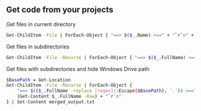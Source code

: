 ## Get code from your projects


Get files in current directory
```bash
Get-ChildItem -File | ForEach-Object { "==> $($_.Name) <==" + "`r`n" + (Get-Content $_.FullName -Raw) + "`r`n" } | Set-Content merged_output.txt
```

Get files in subdirectories
```bash
Get-ChildItem -File -Recurse | ForEach-Object { "==> $($_.FullName) <==" + "`r`n" + (Get-Content $_.FullName -Raw) + "`r`n" } | Set-Content merged_output.txt
```

Get files with subdirectories and hide Windows Drive path
```bash
$BasePath = Get-Location
Get-ChildItem -File -Recurse | ForEach-Object { 
    "==> $(($_.FullName -replace [regex]::Escape($BasePath), '.')) <==" + "`r`n" + 
    (Get-Content $_.FullName -Raw) + "`r`n" 
} | Set-Content merged_output.txt
```
